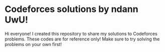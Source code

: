 # Codeforces solutions by ndann UwU!

Hi everyone! I created this repository to share my solutions to Codeforces problems. These codes are for reference only! Make sure to try solving the problems on your own first!
